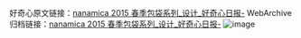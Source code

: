 好奇心原文链接：[nanamica 2015 春季包袋系列_设计_好奇心日报-](https://www.qdaily.com/articles/4958.html)
WebArchive归档链接：[nanamica 2015 春季包袋系列_设计_好奇心日报-](http://web.archive.org/web/20190623163440/https://www.qdaily.com/articles/4958.html)
![image](http://ww3.sinaimg.cn/large/007d5XDply1g3wg62zo14j30u03kjqcy)
